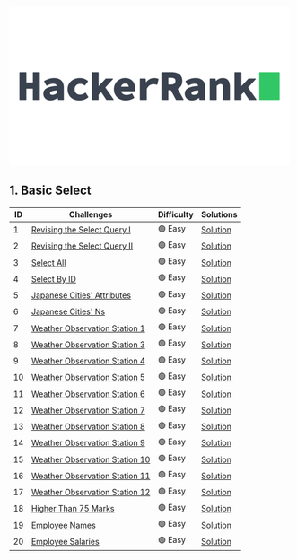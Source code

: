 [![HackerRank](https://github.com/Kishan0705/Kishan-SQL-Portfolio/blob/d76c461dead9918c43ccd6bb73074cf9b9f79762/Hacker_Rank_Solutions/assets/Hacker%20Rank%20PNG.png?raw=true)](https://www.hackerrank.com/profile/kishan070503)


## 1. Basic Select

| ID  | Challenges                                | Difficulty | Solutions                                                                                                                         |
| --- | ----------------------------------------- | ---------- | --------------------------------------------------------------------------------------------------------------------------------- |
| 1   | [Revising the Select Query I](https://www.hackerrank.com/challenges/revising-the-select-query/problem?isFullScreen=true) | 🟢 Easy     | [Solution](https://github.com/Kishan0705/Kishan-SQL-Portfolio/blob/5d0158cfd8965fd678127b27cbf6c9c33c99898a/Hacker_Rank_Solutions/01%20-%20Basic%20Select/1-select-by-Id.md) |
| 2   | [Revising the Select Query II](https://www.hackerrank.com/challenges/revising-the-select-query-2/problem?isFullScreen=true) | 🟢 Easy     | [Solution](https://github.com/Kishan0705/Kishan-SQL-Portfolio/blob/5d0158cfd8965fd678127b27cbf6c9c33c99898a/Hacker_Rank_Solutions/01%20-%20Basic%20Select/2-%20Revision%20the%20select%20query%20I.md) |
| 3   | [Select All](https://www.hackerrank.com/challenges/select-all-sql/problem?isFullScreen=true)  | 🟢 Easy     | [Solution](https://github.com/Kishan0705/Kishan-SQL-Portfolio/blob/5d0158cfd8965fd678127b27cbf6c9c33c99898a/Hacker_Rank_Solutions/01%20-%20Basic%20Select/3%20-%20Revision%20the%20select%20query%20II.md)  |
| 4   | [Select By ID](https://www.hackerrank.com/challenges/select-by-id/problem?isFullScreen=true) | 🟢 Easy     | [Solution](https://github.com/Kishan0705/Kishan-SQL-Portfolio/blob/5d0158cfd8965fd678127b27cbf6c9c33c99898a/Hacker_Rank_Solutions/01%20-%20Basic%20Select/4%20-SELECT%20ALL%20.md) |
| 5   | [Japanese Cities' Attributes](https://www.hackerrank.com/challenges/japanese-cities-attributes/problem?isFullScreen=true) | 🟢 Easy     | [Solution](https://github.com/Kishan0705/Kishan-SQL-Portfolio/blob/5d0158cfd8965fd678127b27cbf6c9c33c99898a/Hacker_Rank_Solutions/01%20-%20Basic%20Select/5%20-%20Japanese%20cities%20attributes.md) |
| 6   | [Japanese Cities' Ns](https://www.hackerrank.com/challenges/japanese-cities-name/problem?isFullScreen=true) | 🟢 Easy     | [Solution](https://github.com/Kishan0705/Kishan-SQL-Portfolio/blob/5d0158cfd8965fd678127b27cbf6c9c33c99898a/Hacker_Rank_Solutions/01%20-%20Basic%20Select/6%20-%20Japanese%20cities%20names.md) |
| 7   | [Weather Observation Station 1](https://www.hackerrank.com/challenges/weather-observation-station-1/problem?isFullScreen=true) | 🟢 Easy     | [Solution](https://github.com/Kishan0705/Kishan-SQL-Portfolio/blob/5d0158cfd8965fd678127b27cbf6c9c33c99898a/Hacker_Rank_Solutions/01%20-%20Basic%20Select/7%20-%20Weather%20Observation%20Station%201.md) |
| 8   | [Weather Observation Station 3](https://www.hackerrank.com/challenges/weather-observation-station-3/problem?isFullScreen=true) | 🟢 Easy     | [Solution](https://github.com/Kishan0705/Kishan-SQL-Portfolio/blob/5d0158cfd8965fd678127b27cbf6c9c33c99898a/Hacker_Rank_Solutions/01%20-%20Basic%20Select/8%20-%20Weather%20Observation%20Station%203.md)  |
| 9   | [Weather Observation Station 4](https://www.hackerrank.com/challenges/weather-observation-station-4/problem?isFullScreen=true) | 🟢 Easy     | [Solution](https://github.com/Kishan0705/Kishan-SQL-Portfolio/blob/5d0158cfd8965fd678127b27cbf6c9c33c99898a/Hacker_Rank_Solutions/01%20-%20Basic%20Select/9%20-%20Weather%20Observation%20Station%204.md) |
| 10  | [Weather Observation Station 5](https://www.hackerrank.com/challenges/weather-observation-station-5/problem?isFullScreen=true) | 🟢 Easy     | [Solution](https://github.com/Kishan0705/Kishan-SQL-Portfolio/blob/5d0158cfd8965fd678127b27cbf6c9c33c99898a/Hacker_Rank_Solutions/01%20-%20Basic%20Select/10%20-%20%20Weather%20Observation%20Station%205.md) |
| 11  | [Weather Observation Station 6](https://www.hackerrank.com/challenges/weather-observation-station-6/problem?isFullScreen=true) | 🟢 Easy     | [Solution](https://github.com/Kishan0705/Kishan-SQL-Portfolio/blob/5d0158cfd8965fd678127b27cbf6c9c33c99898a/Hacker_Rank_Solutions/01%20-%20Basic%20Select/11%20-%20%20Weather%20Observation%20Station%206.md) |
| 12  | [Weather Observation Station 7](https://www.hackerrank.com/challenges/weather-observation-station-7/problem?isFullScreen=true) | 🟢 Easy     | [Solution](https://github.com/Kishan0705/Kishan-SQL-Portfolio/blob/5d0158cfd8965fd678127b27cbf6c9c33c99898a/Hacker_Rank_Solutions/01%20-%20Basic%20Select/12%20-%20Weather%20Observation%20Station%207.md) |
| 13  | [Weather Observation Station 8](https://www.hackerrank.com/challenges/weather-observation-station-8/problem?isFullScreen=true) | 🟢 Easy     | [Solution](https://github.com/Kishan0705/Kishan-SQL-Portfolio/blob/5d0158cfd8965fd678127b27cbf6c9c33c99898a/Hacker_Rank_Solutions/01%20-%20Basic%20Select/13%20-%20Weather%20Observation%20Station%208.md) |
| 14  | [Weather Observation Station 9](https://www.hackerrank.com/challenges/weather-observation-station-9/problem?isFullScreen=true) | 🟢 Easy     | [Solution](https://github.com/Kishan0705/Kishan-SQL-Portfolio/blob/5d0158cfd8965fd678127b27cbf6c9c33c99898a/Hacker_Rank_Solutions/01%20-%20Basic%20Select/14%20-%20%20Weather%20Observation%20Station%209.md) |
| 15  | [Weather Observation Station 10](https://www.hackerrank.com/challenges/weather-observation-station-10/problem?isFullScreen=true) | 🟢 Easy     | [Solution](https://github.com/Kishan0705/Kishan-SQL-Portfolio/blob/5d0158cfd8965fd678127b27cbf6c9c33c99898a/Hacker_Rank_Solutions/01%20-%20Basic%20Select/15%20-%20Weather%20Observation%20Station%2010.md) |
| 16  | [Weather Observation Station 11](https://www.hackerrank.com/challenges/weather-observation-station-11/problem?isFullScreen=true) | 🟢 Easy     | [Solution](https://github.com/Kishan0705/Kishan-SQL-Portfolio/blob/5d0158cfd8965fd678127b27cbf6c9c33c99898a/Hacker_Rank_Solutions/01%20-%20Basic%20Select/16%20-%20Weather%20Observation%20Station%2011.md) |
| 17  | [Weather Observation Station 12](https://www.hackerrank.com/challenges/weather-observation-station-12/problem?isFullScreen=true) | 🟢 Easy     | [Solution](https://github.com/Kishan0705/Kishan-SQL-Portfolio/blob/5d0158cfd8965fd678127b27cbf6c9c33c99898a/Hacker_Rank_Solutions/01%20-%20Basic%20Select/17%20-%20Weather%20Observation%20Station%2012.md) |
| 18  | [Higher Than 75 Marks](https://www.hackerrank.com/challenges/more-than-75-marks/problem?isFullScreen=true) | 🟢 Easy     | [Solution](https://github.com/Kishan0705/Kishan-SQL-Portfolio/blob/5d0158cfd8965fd678127b27cbf6c9c33c99898a/Hacker_Rank_Solutions/01%20-%20Basic%20Select/18%20-%20Higher%20Than%2075%20Marks.md) |
| 19  | [Employee Names](https://www.hackerrank.com/challenges/name-of-employees/problem?isFullScreen=true) | 🟢 Easy     | [Solution](https://github.com/Kishan0705/Kishan-SQL-Portfolio/blob/5d0158cfd8965fd678127b27cbf6c9c33c99898a/Hacker_Rank_Solutions/01%20-%20Basic%20Select/19%20-%20Employee%20Names.md) |
| 20  | [Employee Salaries](https://www.hackerrank.com/challenges/salary-of-employees/problem?isFullScreen=true) | 🟢 Easy     | [Solution](https://github.com/Kishan0705/Kishan-SQL-Portfolio/blob/5d0158cfd8965fd678127b27cbf6c9c33c99898a/Hacker_Rank_Solutions/01%20-%20Basic%20Select/20%20-%20%20Employee%20Salaries.md) |

